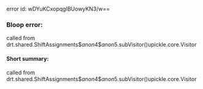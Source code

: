 error id: wDYuKCxopqgIBUowyKN3/w==
### Bloop error:

called from drt.shared.ShiftAssignments$$anon$4$$anon$5.subVisitor()upickle.core.Visitor
#### Short summary: 

called from drt.shared.ShiftAssignments$$anon$4$$anon$5.subVisitor()upickle.core.Visitor